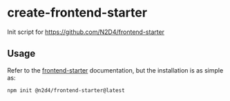 # create-frontend-starter

Init script for https://github.com/N2D4/frontend-starter

## Usage

Refer to the [frontend-starter](https://github.com/N2D4/frontend-starter) documentation, but the installation is as simple as:

```bash
npm init @n2d4/frontend-starter@latest
```
